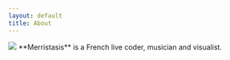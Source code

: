 ```yaml
---
layout: default
title: About
---
```


<img src="https://scontent-cdg2-1.xx.fbcdn.net/v/t1.0-9/43677313_2117785511871655_8641766265918062592_n.jpg?_nc_cat=101&_nc_ht=scontent-cdg2-1.xx&oh=1df5fda55666e9f62cc0c80007de7afa&oe=5D6B8C90" class="right" />
**Merristasis** is a French live coder, musician and visualist.

